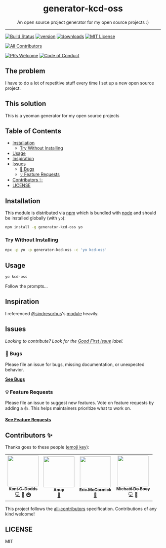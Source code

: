 <div align="center">
<h1>generator-kcd-oss</h1>

<p>An open source project generator for my open source projects :)</p>
</div>

---

<!-- prettier-ignore-start -->
[![Build Status][build-badge]][build]
[![version][version-badge]][package]
[![downloads][downloads-badge]][npmtrends]
[![MIT License][license-badge]][license]

<!-- ALL-CONTRIBUTORS-BADGE:START - Do not remove or modify this section -->
[![All Contributors](https://img.shields.io/badge/all_contributors-3-orange.svg?style=flat-square)](#contributors-)
<!-- ALL-CONTRIBUTORS-BADGE:END -->
[![PRs Welcome][prs-badge]][prs]
[![Code of Conduct][coc-badge]][coc]
<!-- prettier-ignore-end -->

## The problem

I have to do a lot of repetitive stuff every time I set up a new open source
project.

## This solution

This is a yeoman generator for my open source projects

## Table of Contents

<!-- START doctoc generated TOC please keep comment here to allow auto update -->
<!-- DON'T EDIT THIS SECTION, INSTEAD RE-RUN doctoc TO UPDATE -->

- [Installation](#installation)
  - [Try Without Installing](#try-without-installing)
- [Usage](#usage)
- [Inspiration](#inspiration)
- [Issues](#issues)
  - [🐛 Bugs](#-bugs)
  - [💡 Feature Requests](#-feature-requests)
- [Contributors ✨](#contributors-)
- [LICENSE](#license)

<!-- END doctoc generated TOC please keep comment here to allow auto update -->

## Installation

This module is distributed via [npm][npm] which is bundled with [node][node] and
should be installed globally (with `yo`):

```sh
npm install -g generator-kcd-oss yo
```

### Try Without Installing

```sh
npx -p yo -p generator-kcd-oss -c 'yo kcd-oss'
```

## Usage

```sh
yo kcd-oss
```

Follow the prompts...

## Inspiration

I referenced [@sindresorhus][sindresorhus]'s [module][generator-nm] heavily.

## Issues

_Looking to contribute? Look for the [Good First Issue][good-first-issue]
label._

### 🐛 Bugs

Please file an issue for bugs, missing documentation, or unexpected behavior.

[**See Bugs**][bugs]

### 💡 Feature Requests

Please file an issue to suggest new features. Vote on feature requests by adding
a 👍. This helps maintainers prioritize what to work on.

[**See Feature Requests**][requests]

## Contributors ✨

Thanks goes to these people ([emoji key][emojis]):

<!-- ALL-CONTRIBUTORS-LIST:START - Do not remove or modify this section -->
<!-- prettier-ignore-start -->
<!-- markdownlint-disable -->
<table>
  <tr>
    <td align="center"><a href="https://kentcdodds.com"><img src="https://avatars.githubusercontent.com/u/1500684?v=3" width="100px;" alt=""/><br /><sub><b>Kent C. Dodds</b></sub></a><br /><a href="https://github.com/kentcdodds/generator-kcd-oss/commits?author=kentcdodds" title="Code">💻</a> <a href="https://github.com/kentcdodds/generator-kcd-oss/commits?author=kentcdodds" title="Documentation">📖</a> <a href="#infra-kentcdodds" title="Infrastructure (Hosting, Build-Tools, etc)">🚇</a></td>
    <td align="center"><a href="https://github.com/reznord"><img src="https://avatars0.githubusercontent.com/u/3415488?v=4" width="100px;" alt=""/><br /><sub><b>Anup</b></sub></a><br /><a href="https://github.com/kentcdodds/generator-kcd-oss/commits?author=reznord" title="Documentation">📖</a></td>
    <td align="center"><a href="https://edm00se.codes/"><img src="https://avatars3.githubusercontent.com/u/622118?v=4" width="100px;" alt=""/><br /><sub><b>Eric McCormick</b></sub></a><br /><a href="https://github.com/kentcdodds/generator-kcd-oss/commits?author=edm00se" title="Documentation">📖</a></td>
    <td align="center"><a href="https://michaeldeboey.be"><img src="https://avatars3.githubusercontent.com/u/6643991?v=4" width="100px;" alt=""/><br /><sub><b>Michaël De Boey</b></sub></a><br /><a href="https://github.com/kentcdodds/generator-kcd-oss/commits?author=MichaelDeBoey" title="Code">💻</a> <a href="https://github.com/kentcdodds/generator-kcd-oss/commits?author=MichaelDeBoey" title="Documentation">📖</a></td>
  </tr>
</table>

<!-- markdownlint-enable -->
<!-- prettier-ignore-end -->
<!-- ALL-CONTRIBUTORS-LIST:END -->

This project follows the [all-contributors][all-contributors] specification.
Contributions of any kind welcome!

## LICENSE

MIT

<!-- prettier-ignore-start -->
[npm]: https://www.npmjs.com
[node]: https://nodejs.org
[build-badge]: https://img.shields.io/travis/com/kentcdodds/generator-kcd-oss.svg?style=flat-square
[build]: https://travis-ci.com/kentcdodds/generator-kcd-oss
[version-badge]: https://img.shields.io/npm/v/generator-kcd-oss.svg?style=flat-square
[package]: https://www.npmjs.com/package/generator-kcd-oss
[downloads-badge]: https://img.shields.io/npm/dm/generator-kcd-oss.svg?style=flat-square
[npmtrends]: http://www.npmtrends.com/generator-kcd-oss
[license-badge]: https://img.shields.io/npm/l/generator-kcd-oss.svg?style=flat-square
[license]: https://github.com/kentcdodds/generator-kcd-oss/blob/master/LICENSE
[prs-badge]: https://img.shields.io/badge/PRs-welcome-brightgreen.svg?style=flat-square
[prs]: http://makeapullrequest.com
[coc-badge]: https://img.shields.io/badge/code%20of-conduct-ff69b4.svg?style=flat-square
[coc]: https://github.com/kentcdodds/generator-kcd-oss/blob/master/other/CODE_OF_CONDUCT.md
[emojis]: https://github.com/all-contributors/all-contributors#emoji-key
[all-contributors]: https://github.com/all-contributors/all-contributors
[bugs]: https://github.com/kentcdodds/generator-kcd-oss/issues?utf8=%E2%9C%93&q=is%3Aissue+is%3Aopen+sort%3Acreated-desc+label%3Abug
[requests]: https://github.com/kentcdodds/generator-kcd-oss/issues?utf8=%E2%9C%93&q=is%3Aissue+is%3Aopen+sort%3Areactions-%2B1-desc+label%3Aenhancement
[good-first-issue]: https://github.com/kentcdodds/generator-kcd-oss/issues?utf8=%E2%9C%93&q=is%3Aissue+is%3Aopen+sort%3Areactions-%2B1-desc+label%3Aenhancement+label%3A%22good+first+issue%22

[sindresorhus]: https://github.com/sindresorhus
[generator-nm]: https://github.com/sindresorhus/generator-nm
<!-- prettier-ignore-end -->
